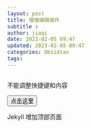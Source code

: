 ```yaml
---
layout: post
title: 增强编辑插件
subtitle :
author: jiaqi
date: 2023-02-05 09:47
updated: 2023-02-05 09:47
categories: Obsidian
tags:
---
```

```toc
```

不能调整快捷键和内容

<a href="http://php.cn/"><button>点击这里</button></a>

Jekyll 增加顶部页面

